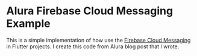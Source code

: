 # Alura Firebase Cloud Messaging Example

This is a simple implementation of how use the [Firebase Cloud Messaging](https://firebase.google.com/docs/cloud-messaging) in Flutter projects. I create this code from Alura blog post that I wrote.
